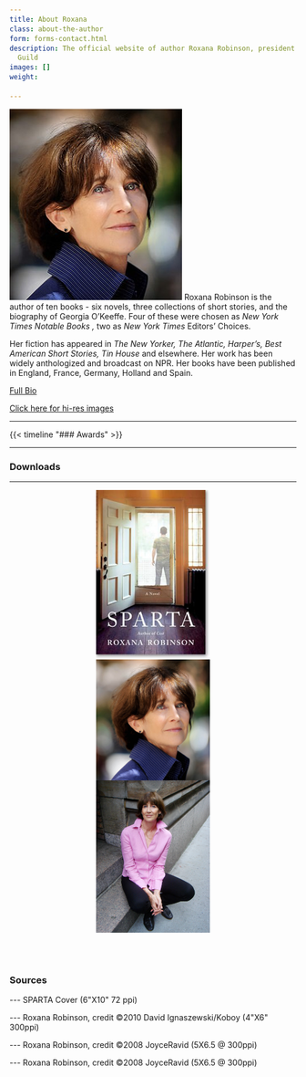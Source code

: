 ```yaml
---
title: About Roxana
class: about-the-author
form: forms-contact.html
description: The official website of author Roxana Robinson, president of the Authors
  Guild
images: []
weight: 

---
```

![Roxana](/uploads/robinson1_si-303x335.jpg) Roxana Robinson is the author of ten books - six novels, three collections of short stories, and the biography of Georgia O’Keeffe. Four of these were chosen as _New York Times Notable Books ,_ two as _New York Times_ Editors’ Choices.

Her fiction has appeared in _The New Yorker, The Atlantic, Harper’s, Best American Short Stories, Tin House_ and elsewhere. Her work has been widely anthologized and broadcast on NPR. Her books have been published in England, France, Germany, Holland and Spain. 

[Full Bio](/biography/)

[Click here for hi-res images](#downloads)

***

{{< timeline "### Awards" >}}

<hr>

### Downloads

***

[![](/uploads/sparta_robinson_275x400.jpg)](/uploads/sparta_robinson_275x400.jpg)[![](/uploads/Roxana-ROBINSON-14David-Ignaszewski-koboy_LG-crop.jpg)](/uploads/Roxana-ROBINSON-14David-Ignaszewski-koboy_LG-crop.jpg)[![](/uploads/Robinson_JoyceRavid.jpg)](/uploads/Robinson_JoyceRavid.jpg)

<style>
p a img {
flex-basis:32%;
margin: auto;
text-align:center;
max-width: 200px;
flex-wrap: wrap;
display: flex;

}
</style>
<div style="width:100%;clear:both;margin:2em 0;"> </div>

### Sources

\--- SPARTA Cover (6"X10" 72 ppi)

\--- Roxana Robinson, credit ©2010 David Ignaszewski/Koboy (4"X6" 300ppi)

\--- Roxana Robinson, credit ©2008 JoyceRavid (5X6.5 @ 300ppi)

\--- Roxana Robinson, credit ©2008 JoyceRavid (5X6.5 @ 300ppi)